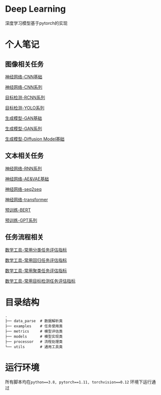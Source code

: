 # Deep Learning

深度学习模型基于pytorch的实现

# 个人笔记

## 图像相关任务

[神经网络-CNN基础](https://www.citisy.site/posts/33979.html)

[神经网络-CNN系列](https://www.citisy.site/posts/58859.html)

[目标检测-RCNN系列](https://www.citisy.site/posts/18732.html)

[目标检测-YOLO系列](https://www.citisy.site/posts/50950.html)

[生成模型-GAN基础](https://www.citisy.site/posts/31732.html)

[生成模型-GAN系列](https://www.citisy.site/posts/64923.html)

[生成模型-Diffusion Model基础](https://www.citisy.site/posts/21195.html)

## 文本相关任务

[神经网络-RNN系列](https://www.citisy.site/posts/33259.html)

[神经网络-AE&VAE基础](https://www.citisy.site/posts/21865.html)

[神经网络-seq2seq](https://www.citisy.site/posts/51026.html)

[神经网络-transformer](https://www.citisy.site/posts/13898.html)

[预训练-BERT](https://www.citisy.site/posts/23272.html)

[预训练-GPT系列](https://www.citisy.site/posts/31506.html)

## 任务流程相关

[数学工具-常用分类任务评估指标](https://www.citisy.site/posts/20745.html)

[数学工具-常用回归任务评估指标](https://www.citisy.site/posts/28243.html)

[数学工具-常用聚类任务评估指标](https://www.citisy.site/posts/37258.html)

[数学工具-常用目标检测任务评估指标](https://www.citisy.site/posts/35178.html)

# 目录结构

```
.
├── data_parse  # 数据解析类
├── examples    # 任务使用类
├── metrics     # 模型评估类
├── models      # 模型实现类
├── processor   # 流程处理类
└── utils       # 通用工具类
```

# 运行环境

所有脚本均在`python==3.8, pytorch==1.11, torchvision==0.12` 环境下运行通过